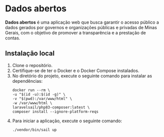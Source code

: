 # Dados abertos

**Dados abertos** é uma aplicação web que busca garantir o acesso público a dados gerados por governos e organizações públicas e privadas de Minas Gerais, com o objetivo de promover a transparência e a prestação de contas.

## Instalação local

1. Clone o repositório.
2. Certifique-se de ter o Docker e o Docker Compose instalados.
3. No diretório do projeto, execute o seguinte comando para instalar as dependências:
    ```shell
    docker run --rm \
    -u "$(id -u):$(id -g)" \
    -v "$(pwd):/var/www/html" \
    -w /var/www/html \
    laravelsail/php83-composer:latest \
    composer install --ignore-platform-reqs
    ```
4. Para iniciar a aplicação, execute o seguinte comando:
    ```shell
    ./vendor/bin/sail up
    ```
